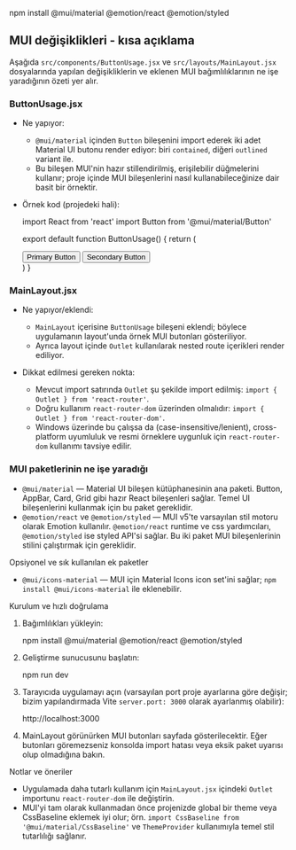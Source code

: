npm install @mui/material @emotion/react @emotion/styled

## MUI değişiklikleri - kısa açıklama

Aşağıda `src/components/ButtonUsage.jsx` ve `src/layouts/MainLayout.jsx` dosyalarında yapılan değişikliklerin ve eklenen MUI bağımlılıklarının ne işe yaradığının özeti yer alır.

### ButtonUsage.jsx

- Ne yapıyor:

  - `@mui/material` içinden `Button` bileşenini import ederek iki adet Material UI butonu render ediyor: biri `contained`, diğeri `outlined` variant ile.
  - Bu bileşen MUI'nin hazır stillendirilmiş, erişilebilir düğmelerini kullanır; proje içinde MUI bileşenlerini nasıl kullanabileceğinize dair basit bir örnektir.

- Örnek kod (projedeki hali):

  import React from 'react'
  import Button from '@mui/material/Button'

  export default function ButtonUsage() {
  return (
  <div>
  <Button variant="contained" color="primary">Primary Button</Button>
  <Button variant="outlined" color="secondary">Secondary Button</Button>
  </div>
  )
  }

### MainLayout.jsx

- Ne yapıyor/eklendi:

  - `MainLayout` içerisine `ButtonUsage` bileşeni eklendi; böylece uygulamanın layout'unda örnek MUI butonları gösteriliyor.
  - Ayrıca layout içinde `Outlet` kullanılarak nested route içerikleri render ediliyor.

- Dikkat edilmesi gereken nokta:
  - Mevcut import satırında `Outlet` şu şekilde import edilmiş: `import { Outlet } from 'react-router'`.
  - Doğru kullanım `react-router-dom` üzerinden olmalıdır: `import { Outlet } from 'react-router-dom'`.
  - Windows üzerinde bu çalışsa da (case-insensitive/lenient), cross-platform uyumluluk ve resmi örneklere uygunluk için `react-router-dom` kullanımı tavsiye edilir.

### MUI paketlerinin ne işe yaradığı

- `@mui/material` — Material UI bileşen kütüphanesinin ana paketi. Button, AppBar, Card, Grid gibi hazır React bileşenleri sağlar. Temel UI bileşenlerini kullanmak için bu paket gereklidir.
- `@emotion/react` ve `@emotion/styled` — MUI v5'te varsayılan stil motoru olarak Emotion kullanılır. `@emotion/react` runtime ve css yardımcıları, `@emotion/styled` ise styled API'si sağlar. Bu iki paket MUI bileşenlerinin stilini çalıştırmak için gereklidir.

Opsiyonel ve sık kullanılan ek paketler

- `@mui/icons-material` — MUI için Material Icons icon set'ini sağlar; `npm install @mui/icons-material` ile eklenebilir.

Kurulum ve hızlı doğrulama

1. Bağımlılıkları yükleyin:

   npm install @mui/material @emotion/react @emotion/styled

2. Geliştirme sunucusunu başlatın:

   npm run dev

3. Tarayıcıda uygulamayı açın (varsayılan port proje ayarlarına göre değişir; bizim yapılandırmada Vite `server.port: 3000` olarak ayarlanmış olabilir):

   http://localhost:3000

4. MainLayout görünürken MUI butonları sayfada gösterilecektir. Eğer butonları göremezseniz konsolda import hatası veya eksik paket uyarısı olup olmadığına bakın.

Notlar ve öneriler

- Uygulamada daha tutarlı kullanım için `MainLayout.jsx` içindeki `Outlet` importunu `react-router-dom` ile değiştirin.
- MUI'yi tam olarak kullanmadan önce projenizde global bir theme veya CssBaseline eklemek iyi olur; örn. `import CssBaseline from '@mui/material/CssBaseline'` ve `ThemeProvider` kullanımıyla temel stil tutarlılığı sağlanır.
